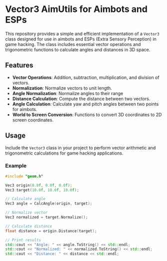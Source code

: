 
# Vector3 AimUtils for Aimbots and ESPs

This repository provides a simple and efficient implementation of a `Vector3` class designed for use in aimbots and ESPs (Extra Sensory Perception) in game hacking. The class includes essential vector operations and trigonometric functions to calculate angles and distances in 3D space.

## Features

- **Vector Operations**: Addition, subtraction, multiplication, and division of vectors.
- **Normalization**: Normalize vectors to unit length.
- **Angle Normalization**: Normalize angles to their range
- **Distance Calculation**: Compute the distance between two vectors.
- **Angle Calculation**: Calculate yaw and pitch angles between two points for aimbots.
- **World to Screen Conversion**: Functions to convert 3D coordinates to 2D screen coordinates.

## Usage

Include the `Vector3` class in your project to perform vector arithmetic and trigonometric calculations for game hacking applications.

### Example

```cpp
#include "geom.h"

Vec3 origin(0.0f, 0.0f, 0.0f);
Vec3 target(10.0f, 10.0f, 10.0f);

// Calculate angle
Vec3 angle = CalcAngle(origin, target);

// Normalize vector
Vec3 normalized = target.Normalize();

// Calculate distance
float distance = origin.Distance(target);

// Print results
std::cout << "Angle: " << angle.ToString() << std::endl;
std::cout << "Normalized: " << normalized.ToString() << std::endl;
std::cout << "Distance: " << distance << std::endl;
